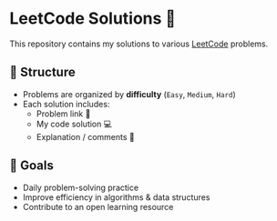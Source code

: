 # LeetCode Solutions 🚀

This repository contains my solutions to various [LeetCode](https://leetcode.com/u/lokmqn/) problems.  

## 📂 Structure
- Problems are organized by **difficulty** (`Easy`, `Medium`, `Hard`) 
- Each solution includes:
  - Problem link 🔗
  - My code solution 💻
  - Explanation / comments 📝

## 🚀 Goals
- Daily problem-solving practice  
- Improve efficiency in algorithms & data structures  
- Contribute to an open learning resource
